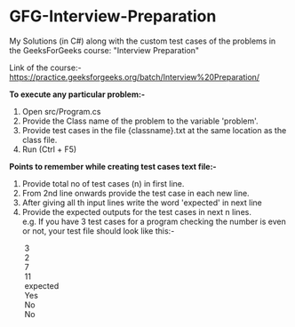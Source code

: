 # GFG-Interview-Preparation
My Solutions (in C#) along with the custom test cases of the problems in the GeeksForGeeks course: "Interview Preparation"

Link of the course:-
https://practice.geeksforgeeks.org/batch/Interview%20Preparation/

**To execute any particular problem:-**
1. Open src/Program.cs
2. Provide the Class name of the problem to the variable 'problem'.
3. Provide test cases in the file {classname}.txt at the same location as the class file.
4. Run (Ctrl + F5)

**Points to remember while creating test cases text file:-**
1. Provide total no of test cases (n) in first line.
2. From 2nd line onwards provide the test case in each new line.
3. After giving all th input lines write the word 'expected' in next line 
4. Provide the expected outputs for the test cases in next n lines.
<br />e.g. If you have 3 test cases for a program checking the number is even or not, your test file should look like this:-

&nbsp;&nbsp;&nbsp;&nbsp;&nbsp;&nbsp;&nbsp;3<br />
&nbsp;&nbsp;&nbsp;&nbsp;&nbsp;&nbsp;&nbsp;2<br />
&nbsp;&nbsp;&nbsp;&nbsp;&nbsp;&nbsp;&nbsp;7<br />
&nbsp;&nbsp;&nbsp;&nbsp;&nbsp;&nbsp;&nbsp;11<br />
&nbsp;&nbsp;&nbsp;&nbsp;&nbsp;&nbsp;&nbsp;expected<br />
&nbsp;&nbsp;&nbsp;&nbsp;&nbsp;&nbsp;&nbsp;Yes<br />
&nbsp;&nbsp;&nbsp;&nbsp;&nbsp;&nbsp;&nbsp;No<br />
&nbsp;&nbsp;&nbsp;&nbsp;&nbsp;&nbsp;&nbsp;No<br />

